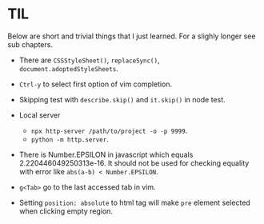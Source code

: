 # TIL

Below are short and trivial things that I just learned. For a slighly longer
see sub chapters.

- There are `CSSStyleSheet()`, `replaceSync()`, `document.adoptedStyleSheets`.

- `Ctrl-y` to select first option of vim completion.

- Skipping test with `describe.skip()` and `it.skip()` in node test.

- Local server
  - `npx http-server /path/to/project -o -p 9999`.
  - `python -m http.server`.

- There is Number.EPSILON in javascript which equals 2.220446049250313e-16.
  It should not be used for checking equality with error like `abs(a-b) < Number.EPSILON`.

- `g<Tab>` go to the last accessed tab in vim.

- Setting `position: absolute` to html tag will make `pre` element selected when clicking empty region.
